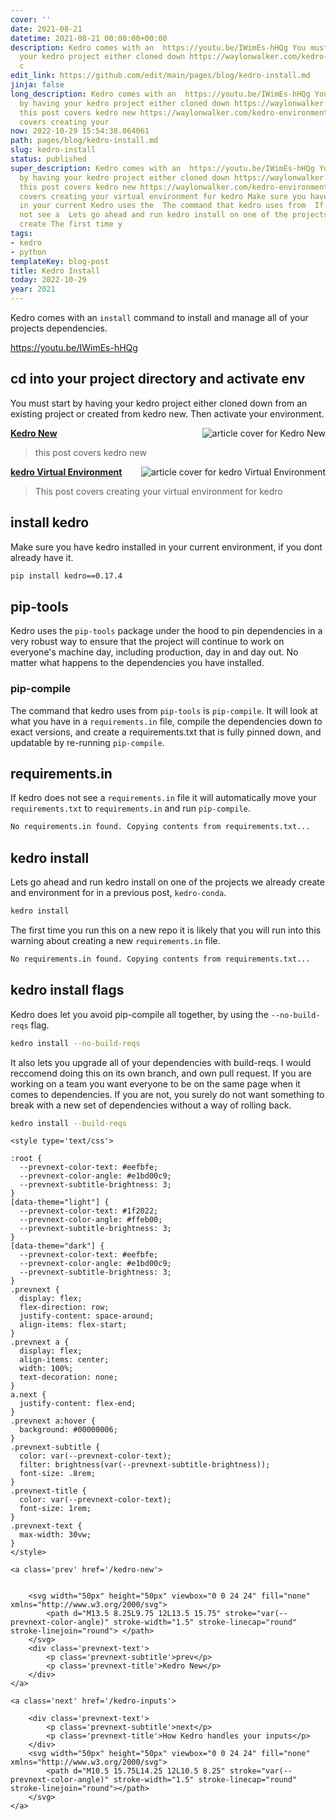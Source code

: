 ```yaml
---
cover: ''
date: 2021-08-21
datetime: 2021-08-21 00:00:00+00:00
description: Kedro comes with an  https://youtu.be/IWimEs-hHQg You must start by having
  your kedro project either cloned down https://waylonwalker.com/kedro-new/ this post
  c
edit_link: https://github.com/edit/main/pages/blog/kedro-install.md
jinja: false
long_description: Kedro comes with an  https://youtu.be/IWimEs-hHQg You must start
  by having your kedro project either cloned down https://waylonwalker.com/kedro-new/
  this post covers kedro new https://waylonwalker.com/kedro-environment/ This post
  covers creating your
now: 2022-10-29 15:54:38.064061
path: pages/blog/kedro-install.md
slug: kedro-install
status: published
super_description: Kedro comes with an  https://youtu.be/IWimEs-hHQg You must start
  by having your kedro project either cloned down https://waylonwalker.com/kedro-new/
  this post covers kedro new https://waylonwalker.com/kedro-environment/ This post
  covers creating your virtual environment for kedro Make sure you have kedro installed
  in your current Kedro uses the  The command that kedro uses from  If kedro does
  not see a  Lets go ahead and run kedro install on one of the projects we already
  create The first time y
tags:
- kedro
- python
templateKey: blog-post
title: Kedro Install
today: 2022-10-29
year: 2021
---
```


Kedro comes with an `install` command to install and manage all of your
projects dependencies.

https://youtu.be/IWimEs-hHQg

## cd into your project directory and activate env

You must start by having your kedro project either cloned down
from an existing project or created from kedro new.  Then
activate your environment.


<div class="onelinelink-wrapper">
    <a class="onelinelink" href="https://waylonwalker.com/kedro-new/">
        <img style="float: right;" align='right' src="https://covers.waylonwalker.com/kedro-new.jpg" alt="article cover for Kedro New"/>
        <p><strong>Kedro New</strong></p>
    </a>
</div>


> this post covers kedro new


<div class="onelinelink-wrapper">
    <a class="onelinelink" href="https://waylonwalker.com/kedro-environment/">
        <img style="float: right;" align='right' src="https://covers.waylonwalker.com/kedro-environment.jpg" alt="article cover for kedro Virtual Environment"/>
        <p><strong>kedro Virtual Environment</strong></p>
    </a>
</div>


> This post covers creating your virtual environment for kedro

## install kedro

Make sure you have kedro installed in your current
environment, if you dont already have it.

``` bash
pip install kedro==0.17.4
```

## pip-tools

Kedro uses the `pip-tools` package under the hood to pin
dependencies in a very robust way to ensure that the project
will continue to work on everyone's machine day, including
production, day in and day out.  No matter what happens to the
dependencies you have installed.

### pip-compile

The command that kedro uses from `pip-tools` is `pip-compile`.  It will look at
what you have in a `requirements.in` file, compile the dependencies down to
exact versions, and create a requirements.txt that is fully pinned down, and
updatable by re-running `pip-compile`.

## requirements.in

If kedro does not see a `requirements.in` file it will automatically move your
`requirements.txt` to `requirements.in` and run `pip-compile`.

``` bash
No requirements.in found. Copying contents from requirements.txt...
```


## kedro install

Lets go ahead and run kedro install on one of the projects we already create
and environment for in a previous post, `kedro-conda`.

``` bash
kedro install
```

The first time you run this on a new repo it is likely that you will run into
this warning about creating a new `requirements.in` file.

``` bash
No requirements.in found. Copying contents from requirements.txt...
```

## kedro install flags

Kedro does let you avoid pip-compile all together, by using the
`--no-build-reqs` flag.

``` bash
kedro install --no-build-reqs
```

It also lets you upgrade all of your dependencies with build-reqs.  I would
reccomend doing this on its own branch, and own pull request.  If you are
working on a team you want everyone to be on the same page when it comes to
dependencies.  If you are not, you surely do not want something to break with a
new set of dependencies without a way of rolling back.

``` bash
kedro install --build-reqs
```
<div class='prevnext'>

    <style type='text/css'>

    :root {
      --prevnext-color-text: #eefbfe;
      --prevnext-color-angle: #e1bd00c9;
      --prevnext-subtitle-brightness: 3;
    }
    [data-theme="light"] {
      --prevnext-color-text: #1f2022;
      --prevnext-color-angle: #ffeb00;
      --prevnext-subtitle-brightness: 3;
    }
    [data-theme="dark"] {
      --prevnext-color-text: #eefbfe;
      --prevnext-color-angle: #e1bd00c9;
      --prevnext-subtitle-brightness: 3;
    }
    .prevnext {
      display: flex;
      flex-direction: row;
      justify-content: space-around;
      align-items: flex-start;
    }
    .prevnext a {
      display: flex;
      align-items: center;
      width: 100%;
      text-decoration: none;
    }
    a.next {
      justify-content: flex-end;
    }
    .prevnext a:hover {
      background: #00000006;
    }
    .prevnext-subtitle {
      color: var(--prevnext-color-text);
      filter: brightness(var(--prevnext-subtitle-brightness));
      font-size: .8rem;
    }
    .prevnext-title {
      color: var(--prevnext-color-text);
      font-size: 1rem;
    }
    .prevnext-text {
      max-width: 30vw;
    }
    </style>
    
    <a class='prev' href='/kedro-new'>
    

        <svg width="50px" height="50px" viewbox="0 0 24 24" fill="none" xmlns="http://www.w3.org/2000/svg">
            <path d="M13.5 8.25L9.75 12L13.5 15.75" stroke="var(--prevnext-color-angle)" stroke-width="1.5" stroke-linecap="round" stroke-linejoin="round"> </path>
        </svg>
        <div class='prevnext-text'>
            <p class='prevnext-subtitle'>prev</p>
            <p class='prevnext-title'>Kedro New</p>
        </div>
    </a>
    
    <a class='next' href='/kedro-inputs'>
    
        <div class='prevnext-text'>
            <p class='prevnext-subtitle'>next</p>
            <p class='prevnext-title'>How Kedro handles your inputs</p>
        </div>
        <svg width="50px" height="50px" viewbox="0 0 24 24" fill="none" xmlns="http://www.w3.org/2000/svg">
            <path d="M10.5 15.75L14.25 12L10.5 8.25" stroke="var(--prevnext-color-angle)" stroke-width="1.5" stroke-linecap="round" stroke-linejoin="round"></path>
        </svg>
    </a>
  </div>